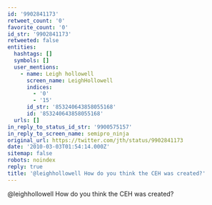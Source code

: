 ```yaml
---
id: '9902841173'
retweet_count: '0'
favorite_count: '0'
id_str: '9902841173'
retweeted: false
entities:
  hashtags: []
  symbols: []
  user_mentions:
    - name: Leigh hollowell
      screen_name: LeighHollowell
      indices:
        - '0'
        - '15'
      id_str: '853240643858055168'
      id: '853240643858055168'
  urls: []
in_reply_to_status_id_str: '9900575157'
in_reply_to_screen_name: semipro_ninja
original_url: https://twitter.com/jth/status/9902841173
date: '2010-03-03T01:54:14.000Z'
sitemap: false
robots: noindex
reply: true
title: '@leighhollowell How do you think the CEH was created?'
---
```


@leighhollowell How do you think the CEH was created?